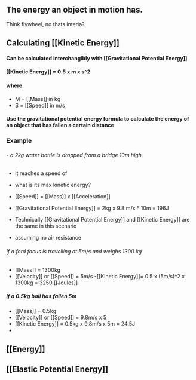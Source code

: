 

## The energy an object in motion has. 
 Think flywheel, no thats interia?

## Calculating [[Kinetic Energy]]

#### Can be calculated interchangibly with [[Gravitational Potential Energy]]

#### [[Kinetic Energy]] = 0.5 x m x s^2
#### where
- M = [[Mass]] in kg
- S = [[Speed]] in m/s

#### Use the gravitational potential energy formula to calculate the energy of an object that has fallen a certain distance


### Example

###### - a 2kg water bottle is dropped from a bridge 10m high.
- it reaches a speed of 
- what is its max kinetic energy?
- [[Speed]] = [[Mass]] x [[Acceleration]]
- [[Gravitational Potential Energy]] = 2kg x 9.8 m/s * 10m = 196J

- Technically [[Gravitational Potential Energy]] and [[Kinetic Energy]] are the same in this scenario
- assuming no air resistance


###### If a ford focus is travelling at 5m/s and weighs 1300 kg 
- [[Mass]] = 1300kg
- [[Velocity]] or [[Speed]] = 5m/s
-[[Kinetic Energy]]= 0.5 x (5m/s)^2 x 1300kg = 3250 [[Joules]]

##### if a 0.5kg ball has fallen 5m
- [[Mass]] = 0.5kg
- [[Velocity]] or [[Speed]] = 9.8m/s x 5
- [[Kinetic Energy]] = 0.5kg x 9.8m/s x 5m  = 24.5J
- 


## [[Energy]]
## [[Elastic Potential Energy]]